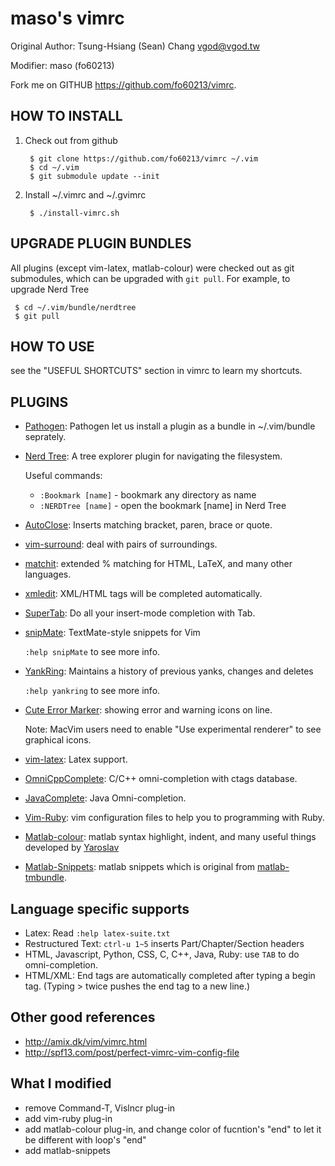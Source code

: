 maso's vimrc
============
Original Author: Tsung-Hsiang (Sean) Chang <vgod@vgod.tw>

Modifier: maso (fo60213)

Fork me on GITHUB  https://github.com/fo60213/vimrc.

HOW TO INSTALL
--------------

1. Check out from github

        $ git clone https://github.com/fo60213/vimrc ~/.vim
        $ cd ~/.vim
        $ git submodule update --init

2. Install ~/.vimrc and ~/.gvimrc

        $ ./install-vimrc.sh
  
UPGRADE PLUGIN BUNDLES
----------------------

All plugins (except vim-latex, matlab-colour) were checked out as git submodules, 
which can be upgraded with `git pull`. For example, to upgrade Nerd Tree 

     $ cd ~/.vim/bundle/nerdtree
     $ git pull

HOW TO USE
----------

see the "USEFUL SHORTCUTS" section in vimrc to learn my shortcuts.

PLUGINS
-------

* [Pathogen](http://www.vim.org/scripts/script.php?script_id=2332): Pathogen let us install a plugin as a bundle in ~/.vim/bundle seprately.

* [Nerd Tree](http://www.vim.org/scripts/script.php?script_id=1658): A tree explorer plugin for navigating the filesystem.

  Useful commands:
  * `:Bookmark [name]` - bookmark any directory as name
  * `:NERDTree [name]` - open the bookmark [name] in Nerd Tree

* [AutoClose](http://www.vim.org/scripts/script.php?script_id=1849):  Inserts matching bracket, paren, brace or quote.

* [vim-surround](https://github.com/tpope/vim-surround/blob/master/doc/surround.txt): deal with pairs of surroundings.

* [matchit](http://www.vim.org/scripts/script.php?script_id=39): extended % matching for HTML, LaTeX, and many other languages. 

* [xmledit](http://www.vim.org/scripts/script.php?script_id=301): XML/HTML tags will be completed automatically.

* [SuperTab](http://www.vim.org/scripts/script.php?script_id=1643): Do all your insert-mode completion with Tab.

* [snipMate](http://www.vim.org/scripts/script.php?script_id=2540): TextMate-style snippets for Vim

  `:help snipMate` to see more info.

* [YankRing](http://www.vim.org/scripts/script.php?script_id=1234): Maintains a history of previous yanks, changes and deletes 
  
  `:help yankring` to see more info.
  
* [Cute Error Marker](http://www.vim.org/scripts/script.php?script_id=2653): showing error and warning icons on line.
  
   Note: MacVim users need to enable "Use experimental renderer" to see
   graphical icons.

* [vim-latex](http://vim-latex.sourceforge.net/): Latex support.

* [OmniCppComplete](http://www.vim.org/scripts/script.php?script_id=1520): C/C++ omni-completion with ctags database.

* [JavaComplete](http://www.vim.org/scripts/script.php?script_id=1785): Java Omni-completion.

* [Vim-Ruby](https://github.com/vim-ruby): vim configuration files to help you to programming with Ruby.

* [Matlab-colour](http://www.mathworks.com/matlabcentral/fileexchange/28240-highlighting-matlab-files-in-vim): matlab syntax highlight, indent, and many useful things developed by [Yaroslav](http://www.mathworks.com/matlabcentral/fileexchange/authors/62644)

* [Matlab-Snippets](https://github.com/fo60213/matlab-snippets): matlab snippets which is original from [matlab-tmbundle](https://github.com/textmate/matlab.tmbundle).

Language specific supports
--------------------------

* Latex: Read `:help latex-suite.txt`
* Restructured Text: `ctrl-u 1~5` inserts Part/Chapter/Section headers
* HTML, Javascript, Python, CSS, C, C++, Java, Ruby: use `TAB` to do omni-completion.
* HTML/XML: End tags are automatically completed after typing a begin tag. (Typing > twice pushes the end tag to a new line.)

Other good references
---------------------

* http://amix.dk/vim/vimrc.html
* http://spf13.com/post/perfect-vimrc-vim-config-file

What I modified
---------------

* remove Command-T, Vislncr plug-in
* add vim-ruby plug-in
* add matlab-colour plug-in, and change color of fucntion's "end" to let it be different with loop's "end"
* add matlab-snippets
